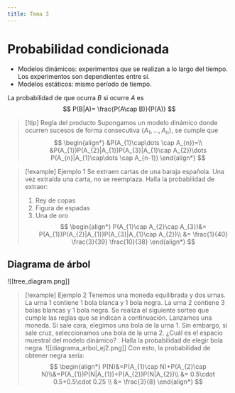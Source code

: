 ```yaml
---
title: Tema 3
---
```

# Probabilidad condicionada
- Modelos dinámicos: experimentos que se realizan a lo largo del tiempo. Los experimentos son dependientes entre sí.
- Modelos estáticos: mismo período de tiempo.

La probabilidad de que ocurra $B$ si ocurre $A$ es
$$
P(B|A)= \frac{P(A\cap B)}{P(A)}
$$

> [!tip] Regla del producto
> Supongamos un modelo dinámico donde ocurren sucesos de forma consecutiva $\{ A_{1},\dots,A_{n} \}$, se cumple que
> $$
> \begin{align*}
> &P(A_{1}\cap\dots \cap A_{n})=\\ &P(A_{1})P(A_{2}|A_{1})P(A_{3}|A_{1}\cap A_{2})\dots P(A_{n}|A_{1}\cap\dots \cap A_{n-1})
\end{align*}
> $$
> 

> [!example] Ejemplo 1
> Se extraen cartas de una baraja española. Una vez extraída una carta, no se reemplaza. Halla la probabilidad de extraer:
> 1. Rey de copas
> 2. Figura de espadas
> 3. Una de oro
> $$
> \begin{align*}
> P(A_{1}\cap A_{2}\cap A_{3})&=
> P(A_{1})P(A_{2}|A_{1})P(A_{3}|A_{1}\cap A_{2})\\
> &= \frac{1}{40} \frac{3}{39} \frac{10}{38}
> \end{align*}
> $$
> 

## Diagrama de árbol
![[tree_diagram.png]]

> [!example] Ejemplo 2
> Tenemos una moneda equilibrada y dos urnas. La urna 1 contiene 1 bola blanca y 1 bola negra. La urna 2 contiene 3 bolas blancas y 1 bola negra. Se realiza el siguiente sorteo que cumple las reglas que se indican a continuación. Lanzamos una moneda. Si sale cara, elegimos una bola de la urna 1. Sin embargo, si sale cruz, seleccionamos una bola de la urna 2. ¿Cuál es el espacio muestral del modelo dinámico? . Halla la probabilidad de elegir bola negra.
> ![[diagrama_arbol_ej2.png]]
> Con esto, la probabilidad de obtener negra sería:
> $$
> \begin{align*}
> P(N)&=P(A_{1}\cap N)+P(A_{2}\cap N)\\&=P(A_{1})P(N|A_{1})+P(A_{2})P(N|A_{2})\\
> &= 0.5\cdot 0.5+0.5\cdot 0.25 \\ &= \frac{3}{8}
> \end{align*}
> $$
> 

